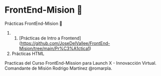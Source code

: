 # FrontEnd-Mision 🚀
Prácticas FrontEnd-Mision 🚀

1. 1. [Prácticas de Intro a Frontend] (https://github.com/JoseDelVallee/FrontEnd-Mision/tree/main/Pr%C3%A1ctica1)
2. Prácticas HTML


Practicas del Curso FrontEnd-Mission para Launch X - Innovacción Virtual. Comandante de Misión Rodrigo Martínez @romarpla.
